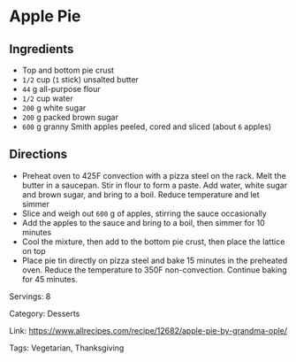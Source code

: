 # Apple Pie

## Ingredients

- Top and bottom pie crust
- `1/2` cup (`1` stick) unsalted butter
- `44` g all-purpose flour
- `1/2` cup water
- `200` g white sugar
- `200` g packed brown sugar
- `600` g granny Smith apples peeled, cored and sliced (about `6` apples)

## Directions

- Preheat oven to 425F convection with a pizza steel on the rack. Melt the butter in a saucepan. Stir in flour to form a paste. Add water, white sugar and brown sugar, and bring to a boil. Reduce temperature and let simmer
- Slice and weigh out `600` g of apples, stirring the sauce occasionally
- Add the apples to the sauce and bring to a boil, then simmer for 10 minutes
- Cool the mixture, then add to the bottom pie crust, then place the lattice on top
- Place pie tin directly on pizza steel and bake 15 minutes in the preheated oven. Reduce the temperature to 350F non-convection. Continue baking for 45 minutes.

Servings: 8

Category: Desserts

Link: https://www.allrecipes.com/recipe/12682/apple-pie-by-grandma-ople/

Tags: Vegetarian, Thanksgiving

